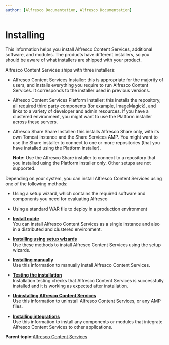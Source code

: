 ```yaml
---
author: [Alfresco Documentation, Alfresco Documentation]
---
```


# Installing

This information helps you install Alfresco Content Services, additional software, and modules. The products have different installers, so you should be aware of what installers are shipped with your product.

Alfresco Content Services ships with three installers:

-   Alfresco Content Services Installer: this is appropriate for the majority of users, and installs everything you require to run Alfresco Content Services. It corresponds to the installer used in previous versions.
-   Alfresco Content Services Platform Installer: this installs the repository, all required third party components \(for example, ImageMagick\), and links to a variety of developer and admin resources. If you have a clustered environment, you might want to use the Platform installer across these servers.
-   Alfresco Share Share Installer: this installs Alfresco Share only, with its own Tomcat instance and the Share Services AMP. You might want to use the Share installer to connect to one or more repositories \(that you have installed using the Platform installer\).

    **Note:** Use the Alfresco Share installer to connect to a repository that you installed using the Platform installer only. Other setups are not supported.


Depending on your system, you can install Alfresco Content Services using one of the following methods:

-   Using a setup wizard, which contains the required software and components you need for evaluating Alfresco
-   Using a standard WAR file to deploy in a production environment

-   **[Install guide](../concepts/quick-install.md)**  
You can install Alfresco Content Services as a single instance and also in a distributed and clustered environment.
-   **[Installing using setup wizards](../concepts/installs-eval-intro.md)**  
Use these methods to install Alfresco Content Services using the setup wizards.
-   **[Installing manually](../concepts/ch-install.md)**  
Use this information to manually install Alfresco Content Services.
-   **[Testing the installation](../concepts/testing-alfresco.md)**  
Installation testing checks that Alfresco Content Services is successfully installed and it is working as expected after installation.
-   **[Uninstalling Alfresco Content Services](../concepts/uninstall-overview.md)**  
Use this information to uninstall Alfresco Content Services, or any AMP files.
-   **[Installing integrations](../concepts/install-integrations-overview.md)**  
Use this information to install any components or modules that integrate Alfresco Content Services to other applications.

**Parent topic:**[Alfresco Content Services](../concepts/welcome.md)

